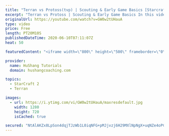 ```yaml
---
title: "Terran vs Protoss(tvp) | Scouting & Early Game Basics [Starcraft 2]"
excerpt: "Terran vs Protoss | Scouting & Early Game Basics In this video we take a look at everything you need to know about the early game in the Terran vs Protoss matchup including: what you need to be identifying with your scout, how to get the tech structure scout consistently, how to deal with the very aggressive"
originalUrl: https://youtube.com/watch?v=GW0w2tUHauA
type: video
price: Free
length: PT20M10S
publishedDateTime: 2020-06-10T07:11:07Z
heat: 50

featuredContent: "<iframe width=\"800\" height=\"500\" frameborder=\"0\" src=\"https://www.youtube.com/embed/GW0w2tUHauA\" allow=\"accelerometer; autoplay; encrypted-media; gyroscope; picture-in-picture\" allowfullscreen></iframe>"

provider:
  name: HuShang Tutorials
  domain: hushangcoaching.com

topics:
  - StarCraft 2
  - Terran

images:
  - url: https://i.ytimg.com/vi/GW0w2tUHauA/maxresdefault.jpg
    width: 1280
    height: 720
    isCached: true

secured: "NtAlAKZx8LpSon4dqjTJzWb1L0iqNFG+pMJjvzj6H29MXlNpNgX+uqNZe4oPCmbUEufq+ri15bkTbrU5D21CXu7HBCJpfp+cWbZeXJ4drTSeEz+SS3TVnX8GjGGyVMnz5McY0YikdiSdU8O+yA5tQAnuh0L86UdkiBmYwlxnbpr1LkzrheD5E/tF1UTQqd8tor4iXsUeNiE6Y/o9YFDr3M0rY3cQsfT+vj3c4sLUxyBn8m20augx8la4/hYSCxdy8Euy375pCj0mrpg+mTLDykModHbG6u+Q8Dk9ZkJHXwrz3L4vMCUebMqg9WC9xRAXXlEChFMWK3xX6bgttgo+StusYs5/P1sRDQdM20mXmgCxAUcj2B92bLyFJm1jlNduxz0tJK+XQBCIqwGUJerCHdwiupcW0nRSt35DoWOHDhY=;yu8dHLenJRAL9P5kEvCskQ=="
---
```


